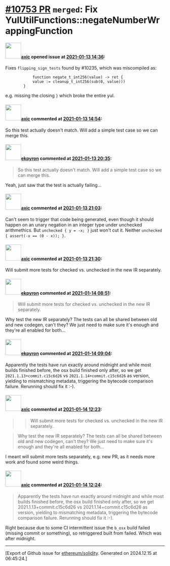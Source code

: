 # [\#10753 PR](https://github.com/ethereum/solidity/pull/10753) `merged`: Fix YulUtilFunctions::negateNumberWrappingFunction

#### <img src="https://avatars.githubusercontent.com/u/20340?v=4" width="50">[axic](https://github.com/axic) opened issue at [2021-01-13 14:36](https://github.com/ethereum/solidity/pull/10753):

Fixes `flipping_sign_tests` found by #10235, which was miscompiled as:
```
            function negate_t_int256(value) -> ret {
            value := cleanup_t_int256(sub(0, value)))
        }
```

e.g. missing the closing `}` which broke the entire yul.

#### <img src="https://avatars.githubusercontent.com/u/20340?v=4" width="50">[axic](https://github.com/axic) commented at [2021-01-13 14:54](https://github.com/ethereum/solidity/pull/10753#issuecomment-759500844):

So this test actually doesn't match. Will add a simple test case so we can merge this.

#### <img src="https://avatars.githubusercontent.com/u/1347491?v=4" width="50">[ekpyron](https://github.com/ekpyron) commented at [2021-01-13 20:35](https://github.com/ethereum/solidity/pull/10753#issuecomment-759723692):

> So this test actually doesn't match. Will add a simple test case so we can merge this.

Yeah, just saw that the test is actually failing...

#### <img src="https://avatars.githubusercontent.com/u/20340?v=4" width="50">[axic](https://github.com/axic) commented at [2021-01-13 21:03](https://github.com/ethereum/solidity/pull/10753#issuecomment-759737995):

Can't seem to trigger that code being generated, even though it should happen on an unary negation in an integer type under unchecked arithmethics. But `unchecked { y = -x; }` just won't cut it. Neither `unchecked { assert(-x == (0 - x)); }`.

#### <img src="https://avatars.githubusercontent.com/u/20340?v=4" width="50">[axic](https://github.com/axic) commented at [2021-01-13 21:30](https://github.com/ethereum/solidity/pull/10753#issuecomment-759751415):

Will submit more tests for checked vs. unchecked in the new IR separately.

#### <img src="https://avatars.githubusercontent.com/u/1347491?v=4" width="50">[ekpyron](https://github.com/ekpyron) commented at [2021-01-14 08:51](https://github.com/ethereum/solidity/pull/10753#issuecomment-760032936):

> Will submit more tests for checked vs. unchecked in the new IR separately.

Why test the new IR separately? The tests can all be shared between old and new codegen, can't they? We just need to make sure it's enough and they're all enabled for both...

#### <img src="https://avatars.githubusercontent.com/u/1347491?v=4" width="50">[ekpyron](https://github.com/ekpyron) commented at [2021-01-14 09:04](https://github.com/ethereum/solidity/pull/10753#issuecomment-760047855):

Apparently the tests have run exactly around midnight and while most builds finished before, the osx build finished only after, so we get ``2021.1.13+commit.c15c6d26`` vs ``2021.1.14+commit.c15c6d26`` as version, yielding to mismatching metadata, triggering the bytecode comparison failure. Rerunning should fix it :-).

#### <img src="https://avatars.githubusercontent.com/u/20340?v=4" width="50">[axic](https://github.com/axic) commented at [2021-01-14 12:23](https://github.com/ethereum/solidity/pull/10753#issuecomment-760163484):

> > Will submit more tests for checked vs. unchecked in the new IR separately.

> Why test the new IR separately? The tests can all be shared between old and new codegen, can't they? We just need to make sure it's enough and they're all enabled for both...

I meant will submit more tests separately, e.g. new PR, as it needs more work and found some weird things.

#### <img src="https://avatars.githubusercontent.com/u/20340?v=4" width="50">[axic](https://github.com/axic) commented at [2021-01-14 12:24](https://github.com/ethereum/solidity/pull/10753#issuecomment-760163890):

> Apparently the tests have run exactly around midnight and while most builds finished before, the osx build finished only after, so we get 2021.1.13+commit.c15c6d26 vs 2021.1.14+commit.c15c6d26 as version, yielding to mismatching metadata, triggering the bytecode comparison failure. Rerunning should fix it :-).

Right because due to some CI intermittent issue the `b_osx` build failed (missing commit or something), so retriggered built from failed. Which was after midnight.


-------------------------------------------------------------------------------



[Export of Github issue for [ethereum/solidity](https://github.com/ethereum/solidity). Generated on 2024.12.15 at 06:45:24.]
